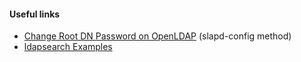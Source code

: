 #### Useful links
* [Change Root DN Password on OpenLDAP](http://techiezone.rottigni.net/2011/12/change-root-dn-password-on-openldap/) (slapd-config method)
* [ldapsearch Examples](http://docs.oracle.com/cd/E19450-01/820-6169/ldapsearch-examples.html)